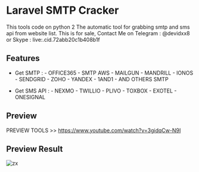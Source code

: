 # Laravel SMTP Cracker

This tools code on python 2
The automatic tool for grabbing smtp and sms api from website list.
This is for sale, Contact Me on Telegram : @devidxx8 or Skype : live:.cid.72abb20c1b408b1f

## Features

- Get SMTP :  - OFFICE365 
              - SMTP AWS 
              - MAILGUN
              - MANDRILL
              - IONOS
              - SENDGRID
              - ZOHO
              - YANDEX
              - 1AND1
              - AND OTHERS SMTP
              
- Get SMS API : - NEXMO 
                - TWILLIO
                - PLIVO
                - TOXBOX
                - EXOTEL
                - ONESIGNAL

## Preview
PREVIEW TOOLS >> https://www.youtube.com/watch?v=3gidqCw-N9I





## Preview Result
![zx](https://user-images.githubusercontent.com/89692016/139434130-4552af6f-ed27-4cdd-8dc5-e82fff7f3800.PNG)
